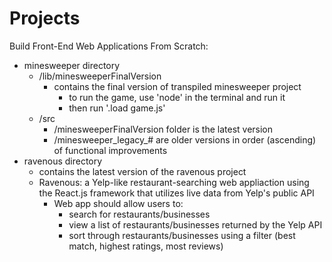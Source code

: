 # Projects

Build Front-End Web Applications From Scratch:
- minesweeper directory
  - /lib/minesweeperFinalVersion
    - contains the final version of transpiled minesweeper project
      - to run the game, use 'node' in the terminal and run it
      - then run '.load game.js'
  - /src
    - /minesweeperFinalVersion folder is the latest version
    - /minesweeper_legacy_# are older versions in order (ascending) of functional improvements
- ravenous directory
  - contains the latest version of the ravenous project
  - Ravenous: a Yelp-like restaurant-searching web appliaction using the React.js framework that utilizes live data from Yelp's public API
    - Web app should allow users to:
      - search for restaurants/businesses
      - view a list of restaurants/businesses returned by the Yelp API
      - sort through restaurants/businesses using a filter (best match, highest ratings, most reviews)
